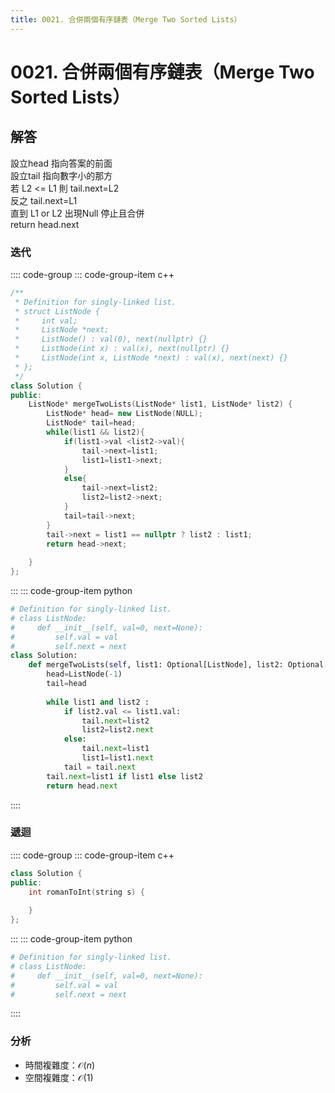 ```yaml
---
title: 0021. 合併兩個有序鏈表（Merge Two Sorted Lists）
---
```


# 0021. 合併兩個有序鏈表（Merge Two Sorted Lists）

## 解答
設立head 指向答案的前面  
設立tail 指向數字小的那方  
若 L2 <= L1 則 tail.next=L2  
反之  tail.next=L1  
直到 L1 or L2 出現Null 停止且合併  
return head.next  
         
### 迭代

:::: code-group
::: code-group-item c++

``` cpp
/**
 * Definition for singly-linked list.
 * struct ListNode {
 *     int val;
 *     ListNode *next;
 *     ListNode() : val(0), next(nullptr) {}
 *     ListNode(int x) : val(x), next(nullptr) {}
 *     ListNode(int x, ListNode *next) : val(x), next(next) {}
 * };
 */
class Solution {
public:
    ListNode* mergeTwoLists(ListNode* list1, ListNode* list2) {
        ListNode* head= new ListNode(NULL);
        ListNode* tail=head;
        while(list1 && list2){
            if(list1->val <list2->val){
                tail->next=list1;
                list1=list1->next;
            }
            else{
                tail->next=list2;
                list2=list2->next;
            }
            tail=tail->next;
        }
        tail->next = list1 == nullptr ? list2 : list1;
        return head->next;
        
    }
};
```

:::
::: code-group-item python

``` python
# Definition for singly-linked list.
# class ListNode:
#     def __init__(self, val=0, next=None):
#         self.val = val
#         self.next = next
class Solution:
    def mergeTwoLists(self, list1: Optional[ListNode], list2: Optional[ListNode]) -> Optional[ListNode]:
        head=ListNode(-1)
        tail=head
        
        while list1 and list2 :
            if list2.val <= list1.val:
                tail.next=list2
                list2=list2.next
            else:
                tail.next=list1
                list1=list1.next
            tail = tail.next
        tail.next=list1 if list1 else list2
        return head.next
```
::::

### 遞迴
:::: code-group
::: code-group-item c++

``` cpp
class Solution {
public:
    int romanToInt(string s) {
  
    }
};
```

:::
::: code-group-item python

``` python
# Definition for singly-linked list.
# class ListNode:
#     def __init__(self, val=0, next=None):
#         self.val = val
#         self.next = next

```
::::





### 分析

- 時間複雜度：$\mathcal{O}(n)$
- 空間複雜度：$\mathcal{O}(1)$